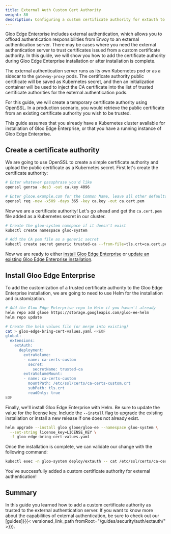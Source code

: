 ```yaml
---
title: External Auth Custom Cert Authority
weight: 80
description: Configuring a custom certificate authority for extauth to use.
---
```


Gloo Edge Enterprise includes external authentication, which allows you to offload authentication responsibilities from Envoy to an external authentication server. There may be cases where you need the external authentication server to trust certificates issued from a custom certificate authority. In this guide, we will show you how to add the certificate authority during Gloo Edge Enterprise installation or after installation is complete.

The external authentication server runs as its own Kubernetes pod or as a sidecar to the `gateway-proxy` pods. The certificate authority public certificate will be saved as Kubernetes secret, and then an initialization container will be used to inject the CA certificate into the list of trusted certificate authorities for the external authentication pods. 

For this guide, we will create a temporary certificate authority using OpenSSL. In a production scenario, you would retrieve the public certificate from an existing certificate authority you wish to be trusted.

This guide assumes that you already have a Kubernetes cluster available for installation of Gloo Edge Enterprise, or that you have a running instance of Gloo Edge Enterprise.

## Create a certificate authority

We are going to use OpenSSL to create a simple certificate authority and upload the public certificate as a Kubernetes secret. First let's create the certificate authority:

```bash
# Enter whatever passphrase you'd like
openssl genrsa -des3 -out ca.key 4096

# Enter glooe.example.com for the Common Name, leave all other defaults
openssl req -new -x509 -days 365 -key ca.key -out ca.cert.pem
```

Now we are a certificate authority! Let's go ahead and get the `ca.cert.pem` file added as a Kubernetes secret in our cluster.

```bash
# Create the gloo-system namepace if it doesn't exist
kubectl create namespace gloo-system

# Add the CA pem file as a generic secret
kubectl create secret generic trusted-ca --from-file=tls.crt=ca.cert.pem -n gloo-system
```

Now we are ready to either [install Gloo Edge Enterprise](#install-gloo-edge-enterprise) or [update an existing Gloo Edge Enterprise installation](#update-gloo-edge-enterprise).

## Install Gloo Edge Enterprise

To add the customization of a trusted certificate authority to the Gloo Edge Enterprise installation, we are going to need to use Helm for the installation and customization.

```bash
# Add the Gloo Edge Enterprise repo to Helm if you haven't already
helm repo add glooe https://storage.googleapis.com/gloo-ee-helm
helm repo update

# Create the helm values file (or merge into existing)
cat > gloo-edge-bring-cert-values.yaml <<EOF
global:
  extensions:
    extAuth:
      deployment:
        extraVolume:
        - name: ca-certs-custom
          secret:
            secretName: trusted-ca
        extraVolumeMount:
        - name: ca-certs-custom
          mountPath: /etc/ssl/certs/ca-certs-custom.crt
          subPath: tls.crt
          readOnly: true
EOF
```

Finally, we'll install Gloo Edge Enterprise with Helm. Be sure to update the value for the license key.
Include the `--install` flag to upgrade the existing installation or install a new release if one does not already exist.

```bash
helm upgrade --install gloo glooe/gloo-ee --namespace gloo-system \
  --set-string license_key=LICENSE_KEY \
  -f gloo-edge-bring-cert-values.yaml
```

Once the installation is complete, we can validate our change with the following command:

```bash
kubectl exec -n gloo-system deploy/extauth -- cat /etc/ssl/certs/ca-certs-custom.crt
```

You've successfully added a custom certificate authority for external authentication!

## Summary

In this guide you learned how to add a custom certificate authority as trusted to the external authentication server. If you want to know more about the capabilities of external authentication, be sure to check out our [guides]({{< versioned_link_path fromRoot="/guides/security/auth/extauth/" >}}).
